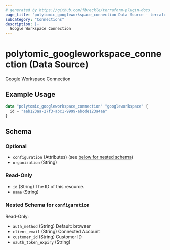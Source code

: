 ```yaml
---
# generated by https://github.com/fbreckle/terraform-plugin-docs
page_title: "polytomic_googleworkspace_connection Data Source - terraform-provider-polytomic"
subcategory: "Connections"
description: |-
  Google Workspace Connection
---
```


# polytomic_googleworkspace_connection (Data Source)

Google Workspace Connection

## Example Usage

```terraform
data "polytomic_googleworkspace_connection" "googleworkspace" {
  id = "aab123aa-27f3-abc1-9999-abcde123a4aa"
}
```

<!-- schema generated by tfplugindocs -->
## Schema

### Optional

- `configuration` (Attributes) (see [below for nested schema](#nestedatt--configuration))
- `organization` (String)

### Read-Only

- `id` (String) The ID of this resource.
- `name` (String)

<a id="nestedatt--configuration"></a>
### Nested Schema for `configuration`

Read-Only:

- `auth_method` (String) Default: browser
- `client_email` (String) Connected Account
- `customer_id` (String) Customer ID
- `oauth_token_expiry` (String)


